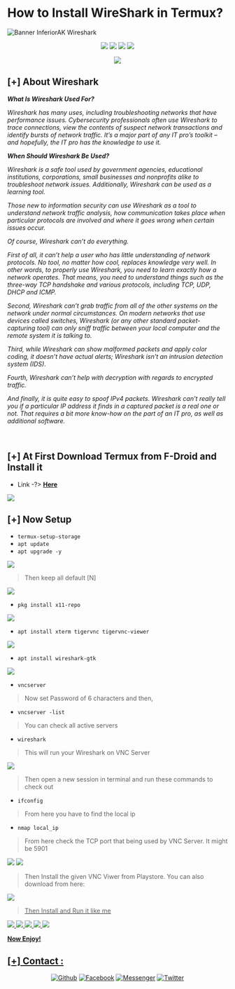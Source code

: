 # How to Install WireShark in Termux?
<img src="assets/banner_wit.jpg" align="center" alt="Banner InferiorAK Wireshark">

<p align="center">
  <img src="https://img.shields.io/github/license/InferiorAK/wireshark-installation-termux?style=for-the-badge">
  <img src="https://img.shields.io/github/stars/InferiorAK/wireshark-installation-termux?style=for-the-badge">
  <img src="https://img.shields.io/github/issues/InferiorAK/wireshark-installation-termux?color=red&style=for-the-badge">
  <img src="https://img.shields.io/github/forks/InferiorAK/wireshark-installation-termux?color=teal&style=for-the-badge">
</p>
<p align="center">
  <img src="https://img.shields.io/badge/Author-InferiorAK-blue?style=flat-square">
  <!--<img src="https://hits.seeyoufarm.com/api/count/incr/badge.svg?url=https%3A%2F%2Fgithub.com%2FInferiorAK%2Fwireshark-installation-termux&title=Visitors&edge_flat=false"/></a>-->
</p>

## [+] About Wireshark
<i>

**What Is Wireshark Used For?**

Wireshark has many uses, including troubleshooting networks that have performance issues. Cybersecurity professionals often use Wireshark to trace connections, view the contents of suspect network transactions and identify bursts of network traffic. It’s a major part of any IT pro’s toolkit – and hopefully, the IT pro has the knowledge to use it.

**When Should Wireshark Be Used?**

Wireshark is a safe tool used by government agencies, educational institutions, corporations, small businesses and nonprofits alike to troubleshoot network issues. Additionally, Wireshark can be used as a learning tool.

Those new to information security can use Wireshark as a tool to understand network traffic analysis, how communication takes place when particular protocols are involved and where it goes wrong when certain issues occur.

Of course, Wireshark can’t do everything.

First of all, it can’t help a user who has little understanding of network protocols. No tool, no matter how cool, replaces knowledge very well. In other words, to properly use Wireshark, you need to learn exactly how a network operates. That means, you need to understand things such as the three-way TCP handshake and various protocols, including TCP, UDP, DHCP and ICMP.

Second, Wireshark can’t grab traffic from all of the other systems on the network under normal circumstances. On modern networks that use devices called switches, Wireshark (or any other standard packet-capturing tool) can only sniff traffic between your local computer and the remote system it is talking to.

Third, while Wireshark can show malformed packets and apply color coding, it doesn’t have actual alerts; Wireshark isn’t an intrusion detection system (IDS).

Fourth, Wireshark can’t help with decryption with regards to encrypted traffic.

And finally, it is quite easy to spoof  IPv4 packets. Wireshark can’t really tell you if a particular IP address it finds in a captured packet is a real one or not. That requires a bit more know-how on the part of an IT pro, as well as additional software.

</i>
<br>

## [+] At First Download Termux from F-Droid and Install it
- Link -?> <a href="https://f-droid.org/en/packages/com.termux/" target="_blank">**Here**</a>
<img src="assets/ss1.JPG">

## [+] Now Setup
- ` termux-setup-storage `
- ` apt update `
- ` apt upgrade -y `

<img src="assets/ss2.JPG">

> Then keep all default [N]

<img src="assets/ss3.JPG">

- ` pkg install x11-repo `

<img src="assets/ss4.JPG">

- ` apt install xterm tigervnc tigervnc-viewer `

<img src="assets/ss5.JPG">

- ` apt install wireshark-gtk `

<img src="assets/ss6.JPG">

- ` vncserver `
> Now set Password of 6 characters and then,

- ` vncserver -list `
> You can check all active servers

- ` wireshark `
> This will run your Wireshark on VNC Server

<img src="assets/ss7.JPG">

> Then open a new session in terminal and run these commands to check out
- ` ifconfig `
> From here you have to find the local ip

- ` nmap local_ip `
> From here check the TCP port that being used by VNC Server. It might be 5901

<img src="assets/ss8.JPG">
<img src="assets/ss9.JPG">

> Then Install the given VNC Viwer from Playstore. You can also download from here: <a href="https://github.com/InferiorAK/wireshark-installation-termux/blob/main/VNC%20Viewer_4.1.0.49169.apk">
 
<img src="assets/ss10.png">

> Then Install and Run it like me
  
<img src="assets/ss11.png">
<img src="assets/ss12.jpg">
<img src="assets/ss13.png">
<img src="assets/ss14.jpg">
<img src="assets/ss15.png">

**Now Enjoy!**
  
## [+] Contact :
<div align=center>
 
[![Github](https://img.shields.io/badge/Github-InferiorAK-orange?style=for-the-badge&logo=github)](https://github.com/InferiorAK)
[![Facebook](https://img.shields.io/badge/Facebook-InferiorAK-red?style=for-the-badge&logo=facebook)](https://www.facebook.com/InferiorAK)
[![Messenger](https://img.shields.io/badge/Chat-Messenger-blue?style=for-the-badge&logo=messenger)](https://m.me/InferiorAK)
[![Twitter](https://img.shields.io/badge/Twitter-InferiorAK-skyblue?style=for-the-badge&logo=twitter)](https://www.twitter.com/InferiorAK)
 
</div>
